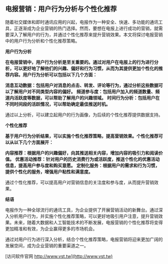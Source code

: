 ## **电报营销：用户行为分析与个性化推荐**

随着社交媒体和即时通讯应用的兴起，电报作为一种安全、快速、多功能的通讯工具，正逐渐成为企业营销的热门选择。然而，要想在电报上进行成功的营销，就需要深入了解用户的行为，并通过个性化推荐来提升营销效果。本文将探讨电报营销中的用户行为分析和个性化推荐策略。

**用户行为分析**

**在电报营销中，用户行为分析是至关重要的。通过对用户在电报上的行为进行分析，可以更好地了解他们的兴趣、偏好和行为习惯，从而为其提供更加个性化的推荐内容。用户行为分析可以包括以下几个方面：**

**消息互动数据：包括用户对消息的点击、转发、评论等行为，通过分析这些数据可以了解用户对不同类型内容的偏好。**
**频道参与度：包括用户加入的频道数量、频道内活跃度等数据，可以帮助了解用户的兴趣领域。**
**时间行为分析：包括用户在不同时间段的活跃情况，可以帮助确定最佳推送时机。**

通过以上分析，可以建立起用户的行为画像，为后续的个性化推荐提供数据支持。

**个性化推荐**

**基于用户行为分析结果，可以实施个性化推荐策略，提高营销效果。个性化推荐可以从以下几个方面展开：**

**内容推荐：根据用户的兴趣偏好，向其推送相关内容，增加内容的吸引力和阅读价值。**
**优惠活动推荐：针对用户的历史消费行为或活跃度，推送个性化的优惠活动信息，提高用户参与度和购买意愿。**
**定制化服务：根据用户的需求和行为习惯，提供个性化的服务，增强用户粘性和满意度。**

通过个性化推荐，可以提高用户对营销信息的关注度和参与度，从而提升营销效果。

**结语**

电报作为一种全球流行的通讯工具，为企业提供了开展营销活动的新舞台。通过深入分析用户行为，并实施个性化推荐策略，可以更好地吸引用户注意，提升营销效果。未来，随着大数据和人工智能技术的不断发展，电报营销的个性化推荐将变得更加精准和有效，为企业赢得更多的市场机会。

通过对用户行为进行深入分析，结合个性化推荐策略，电报营销将迎来更加广阔的发展空间，成为企业营销的重要渠道之一。


[访问软件官网 http://www.vst.tw](http://www.vst.tw)
